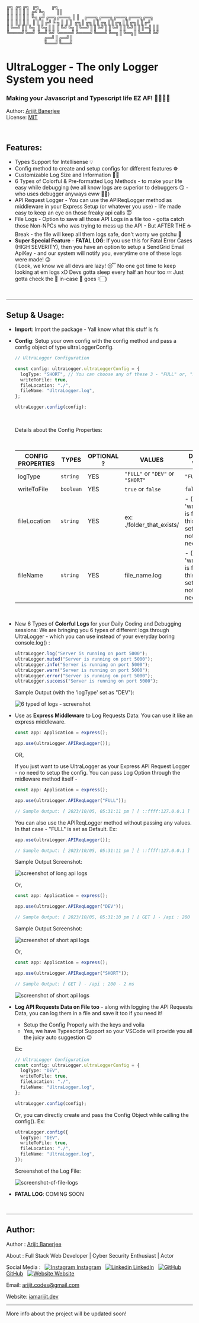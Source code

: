<br/>

<!-- ASCII ART of Logo / Name -->

<span style='font-family: "Lucida Console";line-height: 14px;font-size: 14px;display: inline-block;'>╔╗&nbsp;╔╗╔╗&nbsp;&nbsp;╔╗&nbsp;&nbsp;&nbsp;&nbsp;&nbsp;&nbsp;&nbsp;&nbsp;&nbsp;╔╗&nbsp;&nbsp;&nbsp;&nbsp;&nbsp;&nbsp;&nbsp;&nbsp;&nbsp;&nbsp;&nbsp;&nbsp;&nbsp;&nbsp;&nbsp;&nbsp;&nbsp;&nbsp;&nbsp;&nbsp;&nbsp;&nbsp;<br>║║&nbsp;║║║║&nbsp;╔╝╚╗&nbsp;&nbsp;&nbsp;&nbsp;&nbsp;&nbsp;&nbsp;&nbsp;║║&nbsp;&nbsp;&nbsp;&nbsp;&nbsp;&nbsp;&nbsp;&nbsp;&nbsp;&nbsp;&nbsp;&nbsp;&nbsp;&nbsp;&nbsp;&nbsp;&nbsp;&nbsp;&nbsp;&nbsp;&nbsp;&nbsp;<br>║║&nbsp;║║║║&nbsp;╚╗╔╝╔═╗╔══╗&nbsp;║║&nbsp;&nbsp;&nbsp;╔══╗╔══╗╔══╗╔══╗╔═╗<br>║║&nbsp;║║║║&nbsp;&nbsp;║║&nbsp;║╔╝╚&nbsp;╗║&nbsp;║║&nbsp;╔╗║╔╗║║╔╗║║╔╗║║╔╗║║╔╝<br>║╚═╝║║╚╗&nbsp;║╚╗║║&nbsp;║╚╝╚╗║╚═╝║║╚╝║║╚╝║║╚╝║║║═╣║║&nbsp;<br>╚═══╝╚═╝&nbsp;╚═╝╚╝&nbsp;╚═══╝╚═══╝╚══╝╚═╗║╚═╗║╚══╝╚╝&nbsp;<br>&nbsp;&nbsp;&nbsp;&nbsp;&nbsp;&nbsp;&nbsp;&nbsp;&nbsp;&nbsp;&nbsp;&nbsp;&nbsp;&nbsp;&nbsp;&nbsp;&nbsp;&nbsp;&nbsp;&nbsp;&nbsp;&nbsp;&nbsp;&nbsp;&nbsp;&nbsp;&nbsp;&nbsp;&nbsp;╔═╝║╔═╝║&nbsp;&nbsp;&nbsp;&nbsp;&nbsp;&nbsp;&nbsp;<br>&nbsp;&nbsp;&nbsp;&nbsp;&nbsp;&nbsp;&nbsp;&nbsp;&nbsp;&nbsp;&nbsp;&nbsp;&nbsp;&nbsp;&nbsp;&nbsp;&nbsp;&nbsp;&nbsp;&nbsp;&nbsp;&nbsp;&nbsp;&nbsp;&nbsp;&nbsp;&nbsp;&nbsp;&nbsp;╚══╝╚══╝&nbsp;&nbsp;&nbsp;&nbsp;&nbsp;&nbsp;&nbsp;<br></span>

# UltraLogger - The only Logger System you need

### Making your Javascript and Typescript life EZ AF! 🤝🏻🙏🏻

Author: [Arijit Banerjee](#author) <br/>
License: [MIT](./LICENSE.md)

<br/>

## Features:

- Types Support for Intellisense 💡
- Config method to create and setup configs for different features ☸
- Customizable Log Size and Information 💪🏻
- 6 Types of Colorful & Pre-formatted Log Methods - to make your life easy while debugging (we all know logs are superior to debuggers 😏 - who uses debugger anyways eww 🤢🤮)
- API Request Logger - You can use the APIReqLogger method as middleware in your Express Setup (or whatever you use) - life made easy to keep an eye on those freaky api calls 😇
- File Logs - Option to save all those API Logs in a file too - gotta catch those Non-NPCs who was trying to mess up the API - But AFTER THE ☕ Break - the file will keep all them logs safe, don't worry we gotchu 🧐
- **Super Special Feature** - **FATAL LOG**: If you use this for Fatal Error Cases (HIGH SEVERITY), then you have an option to setup a SendGrid Email ApiKey - and our system will notify you, everytime one of these logs were made! 😉
  <br/>( Look, we know we all devs are lazy! 😴 No one got time to keep looking at em logs xD Devs gotta sleep every half an hour too 💤 Just gotta check the 📧 in-case 💩 goes 👇🏻)

<br/>

---

## Setup & Usage:

- **Import**: Import the package - Yall know what this stuff is fs

- **Config**: Setup your own config with the config method and pass a config object of type ultraLoggerConfig.

  ```typescript
  // UltraLogger Configuration

  const config: ultraLogger.ultraLoggerConfig = {
    logType: "SHORT", // You can choose any of these 3 - "FULL" or, "DEV" or "SHORT"
    writeToFile: true,
    fileLocation: "./",
    fileName: "UltraLogger.log",
  };

  ultraLogger.config(config);
  ```

  <br />

  Details about the Config Properties:

  <br />

  | **CONFIG PROPERTIES** | **TYPES**            | **OPTIONAL ?** | **VALUES**                                                        | **DEFAULT VALUE**                                                      |
  | --------------------- | -------------------- | -------------- | ----------------------------------------------------------------- | ---------------------------------------------------------------------- |
  | logType               | <code>string</code>  | YES            | <code>"FULL"</code> or <code>"DEV"</code> or <code>"SHORT"</code> | <code>"FULL"</code>                                                    |
  | writeToFile           | <code>boolean</code> | YES            | <code>true</code> or <code>false</code>                           | <code>false</code>                                                     |
  | fileLocation          | <code>string</code>  | YES            | ex: ./folder_that_exists/                                         | - (as 'writeToFile' is false so this is not set - as it is not needed) |
  | fileName              | <code>string</code>  | YES            | file_name.log                                                     | - (as 'writeToFile' is false so this is not set - as it is not needed) |

<br />

- New 6 Types of **Colorful Logs** for your Daily Coding and Debugging sessions: We are bringing you 6 types of different logs through UltraLogger - which you can use instead of your everyday boring console.log() :

  ```typescript
  ultraLogger.log("Server is running on port 5000");
  ultraLogger.muted("Server is running on port 5000");
  ultraLogger.info("Server is running on port 5000");
  ultraLogger.warn("Server is running on port 5000");
  ultraLogger.error("Server is running on port 5000");
  ultraLogger.success("Server is running on port 5000");
  ```

  Sample Output (with the 'logType' set as "DEV"):

  ![6 typed of logs - screenshot](screenshots/6-types-of-logs.png)

- Use as **Express Middleware** to Log Requests Data: You can use it like an express middleware.

  ```typescript
  const app: Application = express();

  app.use(ultraLogger.APIReqLogger());
  ```

  OR,

  If you just want to use UltraLogger as your Express API Request Logger - no need to setup the config. You can pass Log Option through the midleware method itself -

  ```typescript
  const app: Application = express();

  app.use(ultraLogger.APIReqLogger("FULL"));

  // Sample Output: [ 2023/10/05, 05:31:11 pm ] [ ::ffff:127.0.0.1 ] - [ GET ] - /api : 200 - 3 ms
  ```

  You can also use the APIReqLogger method without passing any values. In that case - "FULL" is set as Default. Ex:

  ```typescript
  app.use(ultraLogger.APIReqLogger());

  // Sample Output: [ 2023/10/05, 05:31:11 pm ] [ ::ffff:127.0.0.1 ] - [ GET ] - /api : 200 - 3 ms
  ```

  Sample Output Screenshot:

  ![screenshot of long api logs](screenshots/full-api-log.png)

  Or,

  ```typescript
  const app: Application = express();

  app.use(ultraLogger.APIReqLogger("DEV"));

  // Sample Output: [ 2023/10/05, 05:31:10 pm ] [ GET ] - /api : 200 - 8 ms
  ```

  Sample Output Screenshot:

  ![screenshot of short api logs](screenshots/dev-api-log.png)

  Or,

  ```typescript
  const app: Application = express();

  app.use(ultraLogger.APIReqLogger("SHORT"));

  // Sample Output: [ GET ] - /api : 200 - 2 ms
  ```

  ![screenshot of short api logs](screenshots/short-api-log.png)

- **Log API Requests Data on File too** - along with logging the API Requests Data, you can log them in a file and save it too if you need it!

  - Setup the Config Properly with the keys and voila
  - Yes, we have Typescript Support so your VSCode will provide you all the juicy auto suggestion 😉

  Ex:

  ```typescript
  // UltraLogger Configuration
  const config: ultraLogger.ultraLoggerConfig = {
    logType: "DEV",
    writeToFile: true,
    fileLocation: "./",
    fileName: "UltraLogger.log",
  };

  ultraLogger.config(config);
  ```

  Or, you can directly create and pass the Config Object while calling the config(). Ex:

  ```typescript
  ultraLogger.config({
    logType: "DEV",
    writeToFile: true,
    fileLocation: "./",
    fileName: "UltraLogger.log",
  });
  ```

  Screenshot of the Log File:

  ![screenshot-of-file-logs](screenshots/file-logs.png)

- **FATAL LOG**: COMING SOON

<br/>

---

## Author:

Author : [Arijit Banerjee](https://www.github.com/ArijitCodes)

About : Full Stack Web Developer | Cyber Security Enthusiast | Actor

Social Media : &nbsp;
[![Instagram](https://i.ibb.co/4t76vTc/insta-transparent-14px.png) Instagram](https://www.instagram.com/arijit.codes)
&nbsp;
[![Linkedin](https://i.stack.imgur.com/gVE0j.png) LinkedIn](https://www.linkedin.com/in/arijitban)
&nbsp;
[![GitHub](https://i.stack.imgur.com/tskMh.png) GitHub](https://github.com/ArijitCodes)
&nbsp;
[![Website](https://i.ibb.co/wCV57xR/Internet-1.png) Website](https://iamarijit.dev)

Email: arijit.codes@gmail.com

Website: [iamarijit.dev](https://iamarijit.dev)

---

More info about the project will be updated soon!
